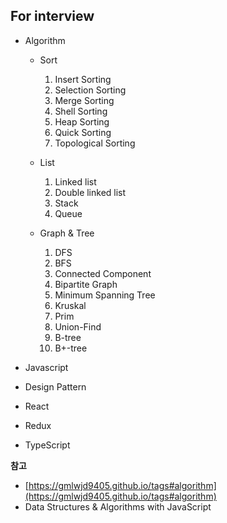 For interview
---------------------

* Algorithm
    * Sort
        1. Insert Sorting
        2. Selection Sorting
        3. Merge Sorting
        4. Shell Sorting
        5. Heap Sorting
        6. Quick Sorting
        7. Topological Sorting
        
    * List
        1. Linked list
        2. Double linked list
        3. Stack
        4. Queue

    * Graph & Tree
        1. DFS
        2. BFS
        3. Connected Component
        4. Bipartite Graph
        5. Minimum Spanning Tree
        6. Kruskal
        7. Prim
        8. Union-Find
        9. B-tree
        10. B+-tree
        
* Javascript

* Design Pattern

* React

* Redux

* TypeScript

**참고**
* [https://gmlwjd9405.github.io/tags#algorithm](https://gmlwjd9405.github.io/tags#algorithm)
* Data Structures & Algorithms with JavaScript
